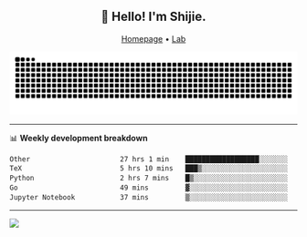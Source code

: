 <h2 align="center">👋 Hello! I'm Shijie.</h2>
<p align="center">
  <a href="https://xu-shi-jie.github.io"> Homepage</a> •
  <a href="https://onodalab.ees.hokudai.ac.jp"> Lab </a>
</p>

![Snake animation](https://github.com/xu-shi-jie/xu-shi-jie/blob/output/github-snake.svg)


-------

📊 **Weekly development breakdown**
<!--START_SECTION:waka-->

```txt
Other                      27 hrs 1 min    ██████████████████░░░░░░░   71.63 %
TeX                        5 hrs 10 mins   ███▒░░░░░░░░░░░░░░░░░░░░░   13.71 %
Python                     2 hrs 7 mins    █▒░░░░░░░░░░░░░░░░░░░░░░░   05.64 %
Go                         49 mins         ▓░░░░░░░░░░░░░░░░░░░░░░░░   02.18 %
Jupyter Notebook           37 mins         ▒░░░░░░░░░░░░░░░░░░░░░░░░   01.68 %
```

<!--END_SECTION:waka-->

-------
![](https://komarev.com/ghpvc/?username=xu-shi-jie&style=flat-square&color=blue) 
